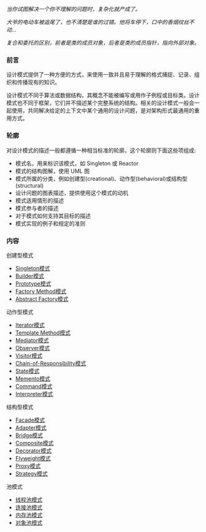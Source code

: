 
*当你试图解决一个你不理解的问题时，复杂化就产成了。*

*大爷的电动车被追尾了，也不清楚是谁的过错。他将车停下，口中的香烟纹丝不动...*

*复合和委托的区别，前者是类的成员对象，后者是类的成员指针，指向外部对象。*

### 前言

设计模式提供了一种方便的方式，来使用一致并且易于理解的格式捕捉、记录、组织和传播现有的知识。

设计模式不同于算法或数据结构，其概念不能被编写或用作子例程或目标类。设计模式也不同于框架，它们并不描述某个完整系统的结构。相关的设计模式一般会一起使用，共同解决给定的上下文中某个通用的设计问题，是对架构形式最通用的重用方式。

### 轮廓

对设计模式的描述一般都遵循一种相当标准的轮廓，这个轮廓则下面这些项组成:
- 模式名，用来标识该模式，如 Singleton 或 Reactor
- 模式的结构图解，使用 UML 图
- 模式所属的分类，例如创建型(creational)、动作型(behavioral)或结构型(structural)
- 设计问题的图表描述，提供使用这个模式的动机
- 模式适用情形的描述
- 模式参与者的描述
- 对于模式如何支持其目标的描述
- 模式实现的例子和规定的准则

### 内容

创建型模式
- [Singleton模式](01_Singleton)
- [Builder模式](02_Builder)
- [Prototype模式](03_Prototype)
- [Factory Method模式](04_Factory_Method)
- [Abstract Factory模式](05_Abstract_Factory)

动作型模式
- [Iterator模式](06_Iterator)
- [Template Method模式](07_Template_Method)
- [Mediator模式](08_Mediator)
- [Observer模式](09_Observer)
- [Visitor模式](10_Visitor)
- [Chain-of-Responsibility模式](11_Chain_of_Responsibility)
- [State模式](12_State)
- [Memento模式](13_Memento)
- [Command模式](14_Command)
- [Interpreter模式](15_Interpreter)

结构型模式
- [Facade模式](16_Facade)
- [Adapter模式](17_Adapter)
- [Bridge模式](18_Bridge)
- [Composite模式](19_Composite)
- [Decorator模式](20_Decorator)
- [Flyweight模式](21_Flyweight)
- [Proxy模式](22_Proxy)
- [Strategy模式](23_Strategy)

池模式
- [线程池模式](24_Thread_Pool)
- [连接池模式](25_Connect_Pool)
- [内存池模式](26_Memory_Pool)
- [对象池模式](27_Object_Pool)
